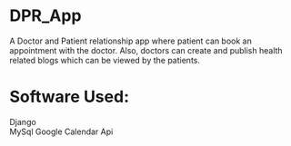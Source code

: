 # DPR_App
A Doctor and Patient relationship app where patient can book an appointment with the doctor. Also, doctors can create and publish health related blogs which can be viewed by the patients.

# Software Used: 
Django <br>
MySql
Google Calendar Api




